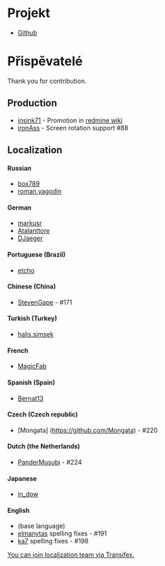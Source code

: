 Projekt
==========
- [Github](https://github.com/indication/OpenRedmine)

Přispěvatelé
==========

Thank you for contribution.

## Production

- [insink71](https://twitter.com/insink71/statuses/425297982078996480) - Promotion in [redmine wiki](http://www.redmine.org/projects/redmine/wiki/ThirdPartyTools)
- [ironAss](https://github.com/ironAss) - Screen rotation support #88

## Localization

#### Russian
- [box789](https://github.com/box789)
- [roman.yagodin](https://www.transifex.com/user/profile/roman.yagodin/)

#### German
- [markusr](https://github.com/markusr)
- [Atalanttore](https://www.transifex.com/user/profile/Atalanttore/)
- [DJaeger](https://www.transifex.com/user/profile/DJaeger/)

#### Portuguese (Brazil)
- [etcho](https://www.transifex.com/user/profile/etcho/)

#### Chinese (China)
-  [StevenGape](https://github.com/StevenGape) - #171

#### Turkish (Turkey)
- [halis.simsek](https://www.transifex.com/user/profile/halis.simsek/)

#### French
- [MagicFab](https://www.transifex.com/user/profile/MagicFab/)

#### Spanish (Spain)
- [Bernat13](https://www.transifex.com/user/profile/Bernat13/)

#### Czech (Czech republic)
- [Mongata] (https://github.com/Mongata) - #220

#### Dutch (the Netherlands)
- [PanderMusubi](https://github.com/PanderMusubi) - #224

#### Japanese
- [in_dow](https://www.transifex.com/user/profile/in_dow/)

#### English
- (base language)
- [elmanytas](https://github.com/elmanytas) spelling fixes - #191
- [ka7](https://github.com/ka7) spelling fixes - #198


[You can join localization team via Transifex.](https://www.transifex.com/indication/openredmine/)
